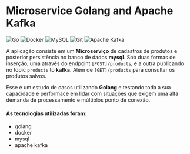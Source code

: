 
# Microservice Golang and Apache Kafka

![Go](https://img.shields.io/badge/go-%2300ADD8.svg?style=for-the-badge&logo=go&logoColor=white)
![Docker](https://img.shields.io/badge/docker-%230db7ed.svg?style=for-the-badge&logo=docker&logoColor=white)
![MySQL](https://img.shields.io/badge/mysql-%2300f.svg?style=for-the-badge&logo=mysql&logoColor=white)
![Git](https://img.shields.io/badge/git-%23F05033.svg?style=for-the-badge&logo=git&logoColor=white)
![Apache Kafka](https://img.shields.io/badge/Apache%20Kafka-000?style=for-the-badge&logo=apachekafka)



A aplicação consiste em um **Microserviço** de cadastros de produtos e posterior persistência no banco de dados **mysql**. Sob duas formas de inserção, uma através do endpoint `[POST]/products`, e a outra publicando no topic `products` to **kafka**. Além de `[GET]/products` para consultar os produtos salvos.   

Esse é um estudo de casos utilizando **Golang** e testando toda a sua capacidade e performace em lidar com situações que exigem uma alta demanda de processamento e múltiplos ponto de conexão.

#### As tecnologias utilizadas foram:
- golang
- docker
- mysql
- apache kafka